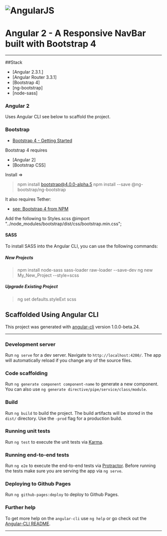 # ![AngularJS](https://angular.io/resources/images/logos/standard/shield-large.png)

# Angular 2 - A Responsive NavBar built with Bootstrap 4
___
##Stack
* [Angular 2.3.1.]
* [Angular Router 3.3.1]
* [Bootstrap 4]
* [ng-bootstrap]
* [node-sass]

### Angular 2

Uses Angular CLI see below to scaffold the project.

### Bootstrap

* [Bootstrap 4 - Getting Started](https://ng-bootstrap.github.io/#/getting-started)

Bootstrap 4 requires
* [Angular 2]
* [Bootstrap CSS]

Install =>
> npm install bootstrap@4.0.0-alpha.5
> npm install --save @ng-bootstrap/ng-bootstrap

It also requires Tether:
* [see: Bootstrap 4 from NPM](https://forums.meteor.com/t/the-way-to-use-bootstrap-4-from-npm-including-js-and-tether/23159)

Add the following to Styles.scss
@import "../node_modules/bootstrap/dist/css/bootstrap.min.css";

#### SASS
To install SASS into the Angular CLI, you can use the following commands:

##### New Projects
>npm install node-sass sass-loader raw-loader --save-dev
>ng new My_New_Project --style=scss

##### Upgrade Existing Project
>ng set defaults.styleExt scss

## Scaffolded Using Angular CLI

This project was generated with [angular-cli](https://github.com/angular/angular-cli) version 1.0.0-beta.24.
___
### Development server
Run `ng serve` for a dev server. Navigate to `http://localhost:4200/`. The app will automatically reload if you change any of the source files.

### Code scaffolding

Run `ng generate component component-name` to generate a new component. You can also use `ng generate directive/pipe/service/class/module`.

### Build

Run `ng build` to build the project. The build artifacts will be stored in the `dist/` directory. Use the `-prod` flag for a production build.

### Running unit tests

Run `ng test` to execute the unit tests via [Karma](https://karma-runner.github.io).

### Running end-to-end tests

Run `ng e2e` to execute the end-to-end tests via [Protractor](http://www.protractortest.org/).
Before running the tests make sure you are serving the app via `ng serve`.

### Deploying to Github Pages

Run `ng github-pages:deploy` to deploy to Github Pages.

### Further help

To get more help on the `angular-cli` use `ng help` or go check out the [Angular-CLI README](https://github.com/angular/angular-cli/blob/master/README.md).

___
